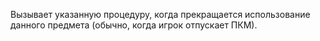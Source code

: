 Вызывает указанную процедуру, когда прекращается использование данного предмета (обычно, когда игрок отпускает ПКМ).
